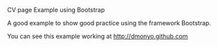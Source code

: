 CV page Example using Bootstrap

A good example to show good practice using the framework Bootstrap.

You can see this example working at http://dmonyo.github.com
